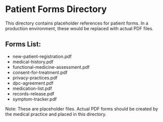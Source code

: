 # Patient Forms Directory

This directory contains placeholder references for patient forms. In a production environment, these would be replaced with actual PDF files.

## Forms List:
- new-patient-registration.pdf
- medical-history.pdf
- functional-medicine-assessment.pdf
- consent-for-treatment.pdf
- privacy-practices.pdf
- dpc-agreement.pdf
- medication-list.pdf
- records-release.pdf
- symptom-tracker.pdf

Note: These are placeholder files. Actual PDF forms should be created by the medical practice and placed in this directory.